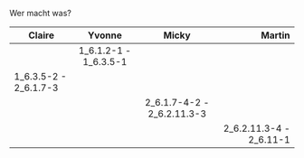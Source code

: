 Wer macht was?


| Claire        | Yvonne  | Micky | Martin |
| ------------- |:------:| :-----:|-----:|
|| 1_6.1.2-1 - 1_6.3.5-1| |
|1_6.3.5-2 - 2_6.1.7-3|||
|||2_6.1.7-4-2 - 2_6.2.11.3-3||
||||2_6.2.11.3-4 - 2_6.11-1|
